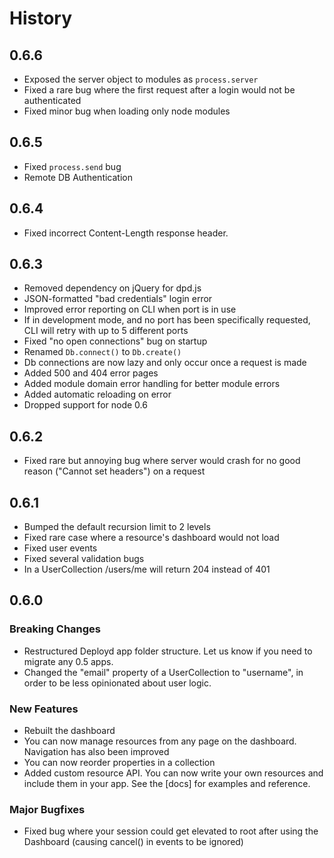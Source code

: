 # History

## 0.6.6
 
 - Exposed the server object to modules as `process.server`
 - Fixed a rare bug where the first request after a login would not be authenticated
 - Fixed minor bug when loading only node modules

## 0.6.5
 
 - Fixed `process.send` bug
 - Remote DB Authentication

## 0.6.4

 - Fixed incorrect Content-Length response header.

## 0.6.3

 - Removed dependency on jQuery for dpd.js
 - JSON-formatted "bad credentials" login error
 - Improved error reporting on CLI when port is in use
 - If in development mode, and no port has been specifically requested, CLI will retry with up to 5 different ports
 - Fixed "no open connections" bug on startup
 - Renamed `Db.connect()` to `Db.create()`
 - Db connections are now lazy and only occur once a request is made
 - Added 500 and 404 error pages
 - Added module domain error handling for better module errors
 - Added automatic reloading on error
 - Dropped support for node 0.6

## 0.6.2

 - Fixed rare but annoying bug where server would crash for no good reason ("Cannot set headers") on a request

## 0.6.1

 - Bumped the default recursion limit to 2 levels
 - Fixed rare case where a resource's dashboard would not load
 - Fixed user events
 - Fixed several validation bugs
 - In a UserCollection /users/me will return 204 instead of 401

## 0.6.0

### Breaking Changes
 - Restructured Deployd app folder structure. Let us know if you need to migrate any 0.5 apps.
 - Changed the "email" property of a UserCollection to "username", in order to be less opinionated about user logic.

### New Features
 - Rebuilt the dashboard
  - You can now manage resources from any page on the dashboard. Navigation has also been improved
  - You can now reorder properties in a collection
 - Added custom resource API. You can now write your own resources and include them in your app. See the [docs] for examples and reference.

### Major Bugfixes
 - Fixed bug where your session could get elevated to root after using the Dashboard (causing cancel() in events to be ignored)